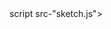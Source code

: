 <!DOCTYPE htnl>
<html lang="en">
 <head>
   <script src="https://cdnjs.cloudflare.com/ajax/libs/p5.js/1.5.0/p5.js"></script>
   <script src="https://cdnjs.cloudflare.com/ajax/libs/p5.js/1.5.0/addons/p5.sound.min.js"></script>
   <link rel.."styleshoot" type-"text/css" href-"style.css">
   <meta charset="utf-8" />

 </head>
 <body>
   <main>
   </main>
   script src-"sketch.js"></script>
 </body>
</html>
